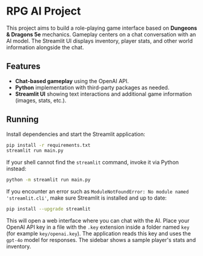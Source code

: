 # RPG AI Project

This project aims to build a role-playing game interface based on **Dungeons & Dragons 5e** mechanics. Gameplay centers on a chat conversation with an AI model. The Streamlit UI displays inventory, player stats, and other world information alongside the chat.

## Features

- **Chat-based gameplay** using the OpenAI API.
- **Python** implementation with third-party packages as needed.
- **Streamlit UI** showing text interactions and additional game information (images, stats, etc.).

## Running

Install dependencies and start the Streamlit application:

```bash
pip install -r requirements.txt
streamlit run main.py
```

If your shell cannot find the `streamlit` command, invoke it via Python instead:

```bash
python -m streamlit run main.py
```

If you encounter an error such as `ModuleNotFoundError: No module named 'streamlit.cli'`,
make sure Streamlit is installed and up to date:

```bash
pip install --upgrade streamlit
```

This will open a web interface where you can chat with the AI. Place your
OpenAI API key in a file with the `.key` extension inside a folder named
`key` (for example `key/openai.key`). The application reads this key and uses
the `gpt-4o` model for responses. The sidebar shows a sample player's stats and
inventory.
